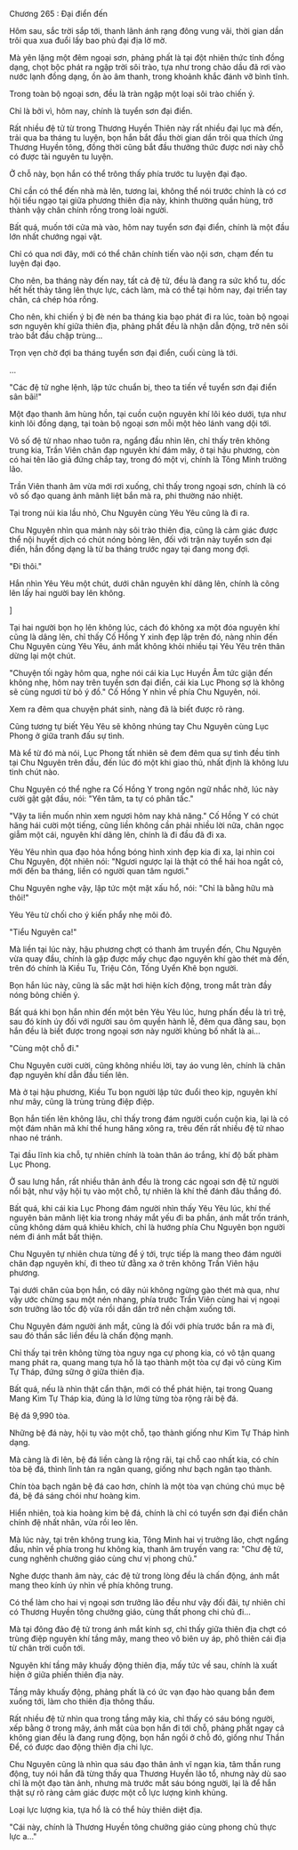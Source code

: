 




Chương 265 : Đại điển đến


Hôm sau, sắc trời sắp tới, thanh lãnh ánh rạng đông vung vãi, thời gian dần trôi qua xua đuổi lấy bao phủ đại địa lờ mờ.

Mà yên lặng một đêm ngoại sơn, phảng phất là tại đột nhiên thức tỉnh đồng dạng, chọt bộc phát ra ngập trời sôi trào, tựa như trong chảo dầu đã rơi vào nước lạnh đồng dạng, ồn ào âm thanh, trong khoảnh khắc đánh vỡ bình tĩnh.

Trong toàn bộ ngoại sơn, đều là tràn ngập một loại sôi trào chiến ý.

Chỉ là bởi vì, hôm nay, chính là tuyển sơn đại điển.

Rất nhiều đệ tử từ trong Thương Huyền Thiên này rất nhiều đại lục mà đến, trải qua ba tháng tu luyện, bọn hắn bắt đầu thời gian dần trôi qua thích ứng Thương Huyền tông, đồng thời cũng bắt đầu thưởng thức được nơi này chỗ có được tài nguyên tu luyện.

Ở chỗ này, bọn hắn có thể trông thấy phía trước tu luyện đại đạo.

Chỉ cần có thể đến nhà mà lên, tương lai, không thể nói trước chính là có cơ hội tiếu ngạo tại giữa phương thiên địa này, khinh thường quần hùng, trở thành vậy chân chính rồng trong loài người.

Bất quá, muốn tới cửa mà vào, hôm nay tuyển sơn đại điển, chính là một đầu lớn nhất chướng ngại vật.

Chỉ có qua nơi đây, mới có thể chân chính tiến vào nội sơn, chạm đến tu luyện đại đạo.

Cho nên, ba tháng này đến nay, tất cả đệ tử, đều là đang ra sức khổ tu, dốc hết hết thảy tăng lên thực lực, cách làm, mà có thể tại hôm nay, đại triển tay chân, cá chép hóa rồng.

Cho nên, khi chiến ý bị đè nén ba tháng kia bạo phát đi ra lúc, toàn bộ ngoại sơn nguyên khí giữa thiên địa, phảng phất đều là nhận dẫn động, trở nên sôi trào bắt đầu chập trùng...

Trọn vẹn chờ đợi ba tháng tuyển sơn đại điển, cuối cùng là tới.

...

"Các đệ tử nghe lệnh, lập tức chuẩn bị, theo ta tiến về tuyển sơn đại điển sân bãi!"

Một đạo thanh âm hùng hồn, tại cuồn cuộn nguyên khí lôi kéo dưới, tựa như kinh lôi đồng dạng, tại toàn bộ ngoại sơn mỗi một hẻo lánh vang dội tới.

Vô số đệ tử nhao nhao tuôn ra, ngẩng đầu nhìn lên, chỉ thấy trên không trung kia, Trần Viên chân đạp nguyên khí đám mây, ở tại hậu phương, còn có hai tên lão giả đứng chắp tay, trong đó một vị, chính là Tông Minh trưởng lão.

Trần Viên thanh âm vừa mới rơi xuống, chỉ thấy trong ngoại sơn, chính là có vô số đạo quang ảnh mãnh liệt bắn mà ra, phi thường náo nhiệt.

Tại trong núi kia lầu nhỏ, Chu Nguyên cùng Yêu Yêu cũng là đi ra.

Chu Nguyên nhìn qua mảnh này sôi trào thiên địa, cũng là cảm giác được thể nội huyết dịch có chút nóng bỏng lên, đối với trận này tuyển sơn đại điển, hắn đồng dạng là từ ba tháng trước ngay tại đang mong đợi.

"Đi thôi."

Hắn nhìn Yêu Yêu một chút, dưới chân nguyên khí dâng lên, chính là cõng lên lấy hai người bay lên không.

]

Tại hai người bọn họ lên không lúc, cách đó không xa một đóa nguyên khí cũng là dâng lên, chỉ thấy Cố Hồng Y xinh đẹp lập trên đó, nàng nhìn đến Chu Nguyên cùng Yêu Yêu, ánh mắt không khỏi nhiều tại Yêu Yêu trên thân dừng lại một chút.

"Chuyện tối ngày hôm qua, nghe nói cái kia Lục Huyền Âm tức giận đến không nhẹ, hôm nay trên tuyển sơn đại điển, cái kia Lục Phong sợ là không sẽ cùng ngươi từ bỏ ý đồ." Cố Hồng Y nhìn về phía Chu Nguyên, nói.

Xem ra đêm qua chuyện phát sinh, nàng đã là biết được rõ ràng.

Cũng tương tự biết Yêu Yêu sẽ không nhúng tay Chu Nguyên cùng Lục Phong ở giữa tranh đấu sự tình.

Mà kể từ đó mà nói, Lục Phong tất nhiên sẽ đem đêm qua sự tình đều tính tại Chu Nguyên trên đầu, đến lúc đó một khi giao thủ, nhất định là không lưu tình chút nào.

Chu Nguyên có thể nghe ra Cố Hồng Y trong ngôn ngữ nhắc nhở, lúc này cười gật gật đầu, nói: "Yên tâm, ta tự có phân tấc."

"Vậy ta liền muốn nhìn xem ngươi hôm nay khả năng." Cố Hồng Y có chút hăng hái cười một tiếng, cũng liền không cần phải nhiều lời nữa, chân ngọc giẫm một cái, nguyên khí dâng lên, chính là đi đầu đã đi xa.

Yêu Yêu nhìn qua đạo hỏa hồng bóng hình xinh đẹp kia đi xa, lại nhìn coi Chu Nguyên, đột nhiên nói: "Ngươi ngược lại là thật có thể hái hoa ngắt cỏ, mới đến ba tháng, liền có người quan tâm ngươi."

Chu Nguyên nghe vậy, lập tức một mặt xấu hổ, nói: "Chỉ là bằng hữu mà thôi!"

Yêu Yêu từ chối cho ý kiến phẩy nhẹ môi đỏ.

"Tiểu Nguyên ca!"

Mà liền tại lúc này, hậu phương chợt có thanh âm truyền đến, Chu Nguyên vừa quay đầu, chính là gặp được mấy chục đạo nguyên khí gào thét mà đến, trên đó chính là Kiều Tu, Triệu Côn, Tống Uyển Khê bọn người.

Bọn hắn lúc này, cũng là sắc mặt hơi hiện kích động, trong mắt tràn đầy nóng bỏng chiến ý.

Bất quá khi bọn hắn nhìn đến một bên Yêu Yêu lúc, hưng phấn đều là trì trệ, sau đó kính úy đối với người sau ôm quyền hành lễ, đêm qua đằng sau, bọn hắn đều là biết được trong ngoại sơn này người khủng bố nhất là ai...

"Cùng một chỗ đi."

Chu Nguyên cười cười, cũng không nhiều lời, tay áo vung lên, chính là chân đạp nguyên khí dẫn đầu tiến lên.

Mà ở tại hậu phương, Kiều Tu bọn người lập tức đuổi theo kịp, nguyên khí như mây, cũng là trùng trùng điệp điệp.

Bọn hắn tiến lên không lâu, chỉ thấy trong đám người cuồn cuộn kia, lại là có một đám nhân mã khí thế hung hăng xông ra, trêu đến rất nhiều đệ tử nhao nhao né tránh.

Tại đầu lĩnh kia chỗ, tự nhiên chính là toàn thân áo trắng, khí độ bất phàm Lục Phong.

Ở sau lưng hắn, rất nhiều thân ảnh đều là trong các ngoại sơn đệ tử người nổi bật, như vậy hội tụ vào một chỗ, tự nhiên là khí thế đánh đâu thắng đó.

Bất quá, khi cái kia Lục Phong đám người nhìn thấy Yêu Yêu lúc, khí thế nguyên bản mãnh liệt kia trong nháy mắt yếu đi ba phần, ánh mắt trốn tránh, cũng không dám quá khiêu khích, chỉ là hướng phía Chu Nguyên bọn người ném đi ánh mắt bất thiện.

Chu Nguyên tự nhiên chưa từng để ý tới, trực tiếp là mang theo đám người chân đạp nguyên khí, đi theo từ đằng xa ở trên không Trần Viên hậu phương.

Tại dưới chân của bọn hắn, có dãy núi không ngừng gào thét mà qua, như vậy ước chừng sau một nén nhang, phía trước Trần Viên cùng hai vị ngoại sơn trưởng lão tốc độ vừa rồi dần dần trở nên chậm xuống tới.

Chu Nguyên đám người ánh mắt, cũng là đối với phía trước bắn ra mà đi, sau đó thần sắc liền đều là chấn động mạnh.

Chỉ thấy tại trên không từng tòa nguy nga cự phong kia, có vô tận quang mang phát ra, quang mang tựa hồ là tạo thành một tòa cự đại vô cùng Kim Tự Tháp, đứng sững ở giữa thiên địa.

Bất quá, nếu là nhìn thật cẩn thận, mới có thể phát hiện, tại trong Quang Mang Kim Tự Tháp kia, đúng là lơ lửng từng tòa rộng rãi bệ đá.

Bệ đá 9,990 tòa.

Những bệ đá này, hội tụ vào một chỗ, tạo thành giống như Kim Tự Tháp hình dạng.

Mà càng là đi lên, bệ đá liền càng là rộng rãi, tại chỗ cao nhất kia, có chín tòa bệ đá, thình lình tản ra ngân quang, giống như bạch ngân tạo thành.

Chín tòa bạch ngân bệ đá cao hơn, chính là một tòa vạn chúng chú mục bệ đá, bệ đá sáng chói như hoàng kim.

Hiển nhiên, toà kia hoàng kim bệ đá, chính là chỉ có tuyển sơn đại điển chân chính đệ nhất nhân, vừa rồi leo lên.

Mà lúc này, tại trên không trung kia, Tông Minh hai vị trưởng lão, chợt ngẩng đầu, nhìn về phía trong hư không kia, thanh âm truyền vang ra: "Chư đệ tử, cung nghênh chưởng giáo cùng chư vị phong chủ."

Nghe được thanh âm này, các đệ tử trong lòng đều là chấn động, ánh mắt mang theo kính úy nhìn về phía không trung.

Có thể làm cho hai vị ngoại sơn trưởng lão đều như vậy đối đãi, tự nhiên chỉ có Thương Huyền tông chưởng giáo, cùng thất phong chi chủ đi...

Mà tại đông đảo đệ tử trong ánh mắt kính sợ, chỉ thấy giữa thiên địa chợt có trùng điệp nguyên khí tầng mây, mang theo vô biên uy áp, phô thiên cái địa từ chân trời cuốn tới.

Nguyên khí tầng mây khuấy động thiên địa, mấy tức về sau, chính là xuất hiện ở giữa phiến thiên địa này.

Tầng mây khuấy động, phảng phất là có ức vạn đạo hào quang bắn đem xuống tới, làm cho thiên địa thông thấu.

Rất nhiều đệ tử nhìn qua trong tầng mây kia, chỉ thấy có sáu bóng người, xếp bằng ở trong mây, ánh mắt của bọn hắn đi tới chỗ, phảng phất ngay cả không gian đều là đang rung động, bọn hắn ngồi ở chỗ đó, giống như Thần Để, có được dao động thiên địa chi lực.

Chu Nguyên cũng là nhìn qua sáu đạo thân ảnh vĩ ngạn kia, tâm thần rung động, tuy nói hắn đã từng thấy qua Thương Huyền lão tổ, nhưng này dù sao chỉ là một đạo tàn ảnh, nhưng mà trước mắt sáu bóng người, lại là để hắn thật sự rõ ràng cảm giác được một cỗ lực lượng kinh khủng.

Loại lực lượng kia, tựa hồ là có thể hủy thiên diệt địa.

"Cái này, chính là Thương Huyền tông chưởng giáo cùng phong chủ thực lực a..."




